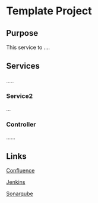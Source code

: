 # Template Project

## Purpose
This service to ....

## Services
.....
### Service2
...
### Controller
......

## Links
[Confluence](https://.....)

[Jenkins](https://.....)

[Sonarqube](http://....)